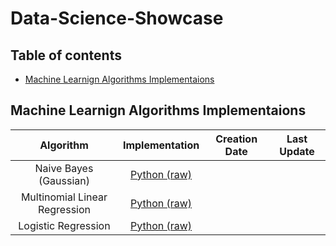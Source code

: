 # Data-Science-Showcase


## Table of contents
- [Machine Learnign Algorithms Implementaions](#Machine-Learnign-Algorithms-Implementaions)


## Machine Learnign Algorithms Implementaions


| Algorithm  | Implementation | Creation Date | Last Update |
| :---: | :---: | :---: | :---: | 
| Naive Bayes (Gaussian) | [Python (raw)](https://github.com/Asav7/Data_Science_Showcase/blob/master/Implementations%20of%20Machine%20Learninig%20Algorithms/Naive%20Bayes%20Implementation.ipynb) | | |
| Multinomial Linear Regression | [Python (raw)](https://github.com/Asav7/Data_Science_Showcase/blob/master/Implementations%20of%20Machine%20Learninig%20Algorithms/Multinomial%20Linear%20Regression.ipynb) | | |
| Logistic Regression | [Python (raw)](https://github.com/Asav7/Data_Science_Showcase/blob/master/Implementations%20of%20Machine%20Learninig%20Algorithms/Logistic%20Regression.ipynb) | | |

